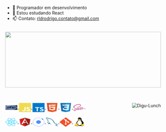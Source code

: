 <!--###  Olá eu sou o Rodrigo! 
### Welcome to the Jungle Baby!


**rldrodrigo/rldrodrigo** is a ✨ _special_ ✨ repository because its `README.md` (this file) appears on your GitHub profile.

Here are some ideas to get you started:

- 🔭 I’m currently working on ...
- 🌱 I’m currently learning ...
- 👯 I’m looking to collaborate on ...
- 🤔 I’m looking for help with ...
- 💬 Ask me about ...
- 📫 How to reach me: ...
- 😄 Pronouns: ...
- ⚡ Fun fact: ...

 <img align="center" alt="Digu-Ts" height="30" width="40" src="https://raw.githubusercontent.com/devicons/devicon/master/icons/typescript/typescript-plain.svg">
  <img align="center" alt="Digu-React" height="30" width="40" src="https://raw.githubusercontent.com/devicons/devicon/master/icons/react/react-original.svg">
 <img align="center" alt="Digu-Python" height="30" width="40" src="https://raw.githubusercontent.com/devicons/devicon/master/icons/python/python-original.svg">
  <img align="center" alt="Digu-Csharp" height="30" width="40" src="https://raw.githubusercontent.com/devicons/devicon/master/icons/csharp/csharp-original.svg">
-->
- 🔭 Programador em desenvolvimento 
- 🌱 Estou estudando React
- 📫 Contato: rldrodrigo.contato@gmail.com
##
<div>
  <a href="https://github.com/rldrodrigo">
 <!-- <img height="180em" width="400em" src="https://github-readme-stats.vercel.app/api?username=rldrodrigo&show_icons=true&theme=dark&include_all_commits=true&count_private=true"/>
  <img height="180em" width="400em" src="https://github-readme-stats.vercel.app/api/top-langs/?username=rldrodrigo&layout=compact&langs_count=7&theme=dark"/>
-->
  <img height="180em" width="100%" src="https://github-readme-stats.vercel.app/api/top-langs/?username=rldrodrigo&layout=compact&langs_count=7&theme=github_dark"/>
</div>
  
 ## 
  <div style="display: inline_block"><br>
   <img align="center" alt="Digu-php" height="30" width="40" src="https://raw.githubusercontent.com/devicons/devicon/master/icons/php/php-original.svg">
  <img align="center" alt="Digu-Js" height="30" width="40" src="https://raw.githubusercontent.com/devicons/devicon/master/icons/javascript/javascript-plain.svg">
  <img align="center" alt="Digu-typescript" height="30" width="40" src="https://raw.githubusercontent.com/devicons/devicon/master/icons/typescript/typescript-original.svg">
  <img align="center" alt="Digu-HTML" height="30" width="40" src="https://raw.githubusercontent.com/devicons/devicon/master/icons/html5/html5-original.svg">
  <img align="center" alt="Digu-CSS" height="30" width="40" src="https://raw.githubusercontent.com/devicons/devicon/master/icons/css3/css3-original.svg">
  <img align="center" alt="Digu-sass" height="30" width="40" src="https://raw.githubusercontent.com/devicons/devicon/master/icons/sass/sass-original.svg">
   
  <img align="right" alt="Digu-Lunch" height="150" src="https://user-images.githubusercontent.com/51513403/133433693-458f0ab7-25b2-48f9-9c5f-c6d1197210b1.gif"> 
   <!--<img align="right" alt="Digu-Lunch" height="150" src="https://user-images.githubusercontent.com/51513403/147255069-bb1539ca-b9a3-45e8-b308-f9908f51e802.gif">-->
 </div>
 <div style="display: inline_block"><br>
  <img align="center" alt="Digus-React" height="30" width="40" src="https://raw.githubusercontent.com/devicons/devicon/master/icons/react/react-original.svg">
  <img align="center" alt="Digu-AngularJS" height="30" width="40" src="https://raw.githubusercontent.com/devicons/devicon/master/icons/angularjs/angularjs-original.svg">
  <img align="center" alt="Digu-ionic" height="30" width="40" src="https://raw.githubusercontent.com/devicons/devicon/master/icons/ionic/ionic-original.svg">
  <img align="center" alt="Digu-mysql" height="30" width="40" src="https://raw.githubusercontent.com/devicons/devicon/master/icons/mysql/mysql-original.svg">
  <img align="center" alt="Digu-git" height="30" width="40" src="https://raw.githubusercontent.com/devicons/devicon/master/icons/git/git-original.svg">
   <img align="center" alt="Digu-linux" height="30" width="40" src="https://raw.githubusercontent.com/devicons/devicon/master/icons/linux/linux-original.svg">
  
 <!--<img align="center" alt="Digu-wordpress" height="30" width="40" src="https://raw.githubusercontent.com/devicons/devicon/master/icons/wordpress/wordpress-original.svg"> -->
  

</div>

  ## 
 
 
 
 

